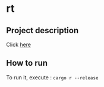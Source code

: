 # rt
## Project description
Click [here](https://github.com/01-edu/public/tree/master/subjects/rt)

## How to run
To run it, execute : `cargo r --release`